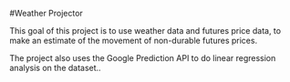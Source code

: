 #Weather Projector

This goal of this project is to use weather data and futures price data,
to make an estimate of the movement of non-durable futures prices.

The project also uses the Google Prediction API to do linear regression
analysis on the dataset..
